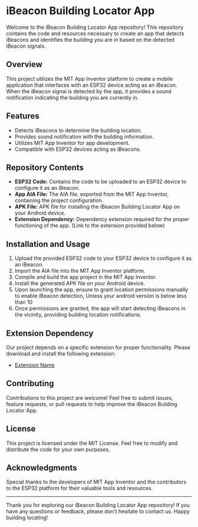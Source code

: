 # iBeacon Building Locator App

Welcome to the iBeacon Building Locator App repository! This repository contains the code and resources necessary to create an app that detects iBeacons and identifies the building you are in based on the detected iBeacon signals.

## Overview

This project utilizes the MIT App Inventor platform to create a mobile application that interfaces with an ESP32 device acting as an iBeacon. When the iBeacon signal is detected by the app, it provides a sound notification indicating the building you are currently in.

## Features

- Detects iBeacons to determine the building location.
- Provides sound notification with the building information.
- Utilizes MIT App Inventor for app development.
- Compatible with ESP32 devices acting as iBeacons.

## Repository Contents

- **ESP32 Code:** Contains the code to be uploaded to an ESP32 device to configure it as an iBeacon.
- **App AIA File:** The AIA file, exported from the MIT App Inventor, containing the project configuration.
- **APK File:** APK file for installing the iBeacon Building Locator App on your Android device.
- **Extension Dependency:** Dependency extension required for the proper functioning of the app. (Link to the extension provided below)

## Installation and Usage

1. Upload the provided ESP32 code to your ESP32 device to configure it as an iBeacon.
2. Import the AIA file into the MIT App Inventor platform.
3. Compile and build the app project in the MIT App Inventor.
4. Install the generated APK file on your Android device.
5. Upon launching the app, ensure to grant location permissions manually to enable iBeacon detection, Unless your android version is below less than 10
6. Once permissions are granted, the app will start detecting iBeacons in the vicinity, providing building location notifications.

## Extension Dependency

Our project depends on a specific extension for proper functionality. Please download and install the following extension:
- [Extension Name](link-to-extension)

## Contributing

Contributions to this project are welcome! Feel free to submit issues, feature requests, or pull requests to help improve the iBeacon Building Locator App.

## License

This project is licensed under the MIT License. Feel free to modify and distribute the code for your own purposes.

## Acknowledgments

Special thanks to the developers of MIT App Inventor and the contributors to the ESP32 platform for their valuable tools and resources.

---

Thank you for exploring our iBeacon Building Locator App repository! If you have any questions or feedback, please don't hesitate to contact us. Happy building locating!

